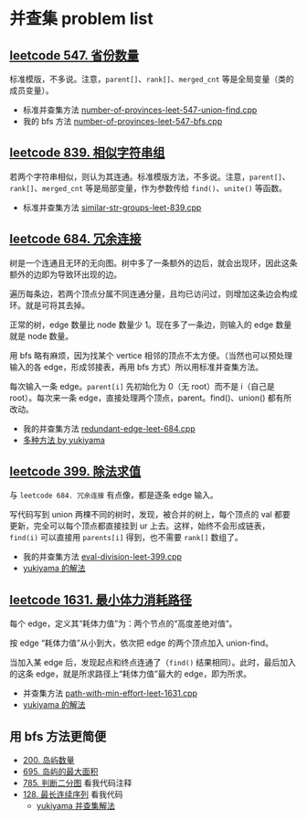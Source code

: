 # 并查集 problem list

## [leetcode 547. 省份数量](https://leetcode.cn/problems/number-of-provinces/)

标准模版，不多说。注意，`parent[]`、`rank[]`、`merged_cnt` 等是全局变量（类的成员变量）。

- 标准并查集方法 [number-of-provinces-leet-547-union-find.cpp](code/number-of-provinces-leet-547-union-find.cpp)
- 我的 bfs 方法 [number-of-provinces-leet-547-bfs.cpp](code/number-of-provinces-leet-547-bfs.cpp)

## [leetcode 839. 相似字符串组](https://leetcode.cn/problems/similar-string-groups/)

若两个字符串相似，则认为其连通。标准模版方法，不多说。注意，`parent[]`、`rank[]`、`merged_cnt` 等是局部变量，作为参数传给 `find()`、`unite()` 等函数。

- 标准并查集方法 [similar-str-groups-leet-839.cpp](code/similar-str-groups-leet-839.cpp)

## [leetcode 684. 冗余连接](https://leetcode.cn/problems/redundant-connection/)

树是一个连通且无环的无向图。树中多了一条额外的边后，就会出现环，因此这条额外的边即为导致环出现的边。

遍历每条边，若两个顶点分属不同连通分量，且均已访问过，则增加这条边会构成环。就是可将其去掉。

正常的树，edge 数量比 node 数量少 1。现在多了一条边，则输入的 edge 数量就是 node 数量。

用 bfs 略有麻烦，因为找某个 vertice 相邻的顶点不太方便。（当然也可以预处理输入的各 edge，形成邻接表，再用 bfs 方式）所以用标准并查集方法。

每次输入一条 edge。`parent[i]` 先初始化为 0（无 root）而不是 i（自己是 root）。每次来一条 edge，直接处理两个顶点，parent。find()、union() 都有所改动。

- 我的并查集方法 [redundant-edge-leet-684.cpp](code/redundant-edge-leet-684.cpp)
- [多种方法 by yukiyama](https://leetcode.cn/problems/redundant-connection/solutions/1594870/-by-yukiyama-mlqi/)

## [leetcode 399. 除法求值](https://leetcode.cn/problems/evaluate-division/)

与 `leetcode 684. 冗余连接` 有点像，都是逐条 edge 输入。

写代码写到 union 两棵不同的树时，发现，被合并的树上，每个顶点的 val 都要更新，完全可以每个顶点都直接挂到 ur 上去。这样，始终不会形成链表，`find(i)` 可以直接用 `parents[i]` 得到，也不需要 `rank[]` 数组了。

- 我的并查集方法 [eval-division-leet-399.cpp](code/eval-division-leet-399.cpp)
- [yukiyama 的解法](https://leetcode.cn/problems/evaluate-division/solutions/1536352/yukiyama-by-yukiyama-geql/)

## [leetcode 1631. 最小体力消耗路径](https://leetcode.cn/problems/path-with-minimum-effort/)

每个 edge，定义其“耗体力值”为：两个节点的“高度差绝对值”。

按 edge “耗体力值”从小到大，依次把 edge 的两个顶点加入 union-find。

当加入某 edge 后，发现起点和终点连通了（`find()` 结果相同）。此时，最后加入的这条 edge，就是所求路径上“耗体力值”最大的 edge，即为所求。

- 并查集方法 [path-with-min-effort-leet-1631.cpp](code/path-with-min-effort-leet-1631.cpp)
- [yukiyama 的解法](https://leetcode.cn/problems/path-with-minimum-effort/solutions/1536361/yukiyama-by-yukiyama-qboz/)

## 用 bfs 方法更简便

- [200. 岛屿数量](https://leetcode.cn/problems/number-of-islands/)
- [695. 岛屿的最大面积](https://leetcode.cn/problems/max-area-of-island/)
- [785. 判断二分图](https://leetcode.cn/problems/is-graph-bipartite/) 看我代码注释
- [128. 最长连续序列](https://leetcode.cn/problems/longest-consecutive-sequence/) 看我代码
  - [yukiyama 并查集解法](https://leetcode.cn/problems/longest-consecutive-sequence/solutions/1375510/by-yukiyama-e3th/)
